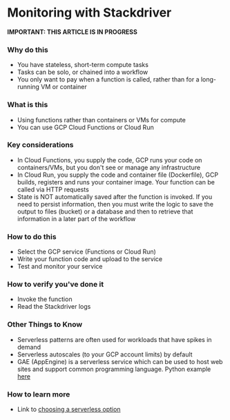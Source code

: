 # Monitoring with Stackdriver

**IMPORTANT: THIS ARTICLE IS IN PROGRESS**

### Why do this
 - You have stateless, short-term compute tasks
 - Tasks can be solo, or chained into a workflow 
 - You only want to pay when a function is called, rather than for a long-running VM or container

### What is this
 - Using functions rather than containers or VMs for compute
 - You can use GCP Cloud Functions or Cloud Run

### Key considerations
 - In Cloud Functions, you supply the code, GCP runs your code on containers/VMs, but you don't see or manage any infrastructure
 - In Cloud Run, you supply the code and container file (Dockerfile), GCP builds, registers and runs your container image. Your function can be called via HTTP requests
 - State is NOT automatically saved after the function is invoked.  If you need to persist information, then you must write the logic to save the output to files (bucket) or a database and then to retrieve that information in a later part of the workflow

### How to do this
 - Select the GCP service (Functions or Cloud Run)
 - Write your function code and upload to the service
 - Test and monitor your service

### How to verify you've done it
 - Invoke the function 
 - Read the Stackdriver logs

### Other Things to Know
 - Serverless patterns are often used for workloads that have spikes in demand
 - Serverless autoscales (to your GCP account limits) by default
 - GAE (AppEngine) is a serverless service which can be used to host web sites and support common programming language.  Python example [here](https://cloud.google.com/appengine/docs/python/)

### How to learn more
 - Link to [choosing a serverless option](https://cloud.google.com/serverless-options/)
